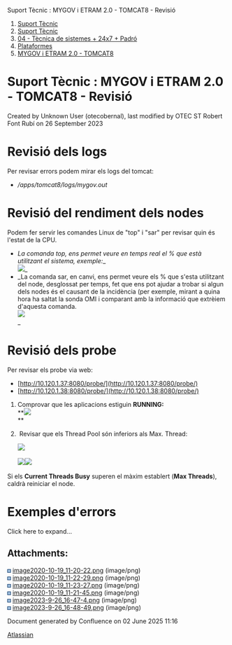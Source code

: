 Suport Tècnic : MYGOV i ETRAM 2.0 - TOMCAT8 - Revisió  

1.  [Suport Tècnic](index.html)
2.  [Suport Tècnic](13893782.html)
3.  [04 - Tècnica de sistemes + 24x7 + Padró](26313202.html)
4.  [Plataformes](Plataformes_41520520.html)
5.  [MYGOV i ETRAM 2.0 - TOMCAT8](MYGOV-i-ETRAM-2.0---TOMCAT8_41520762.html)

Suport Tècnic : MYGOV i ETRAM 2.0 - TOMCAT8 - Revisió
=====================================================

Created by Unknown User (otecobernal), last modified by OTEC ST Robert Font Rubí on 26 September 2023

Revisió dels logs
=================

Per revisar errors podem mirar els logs del tomcat:

*   _/apps/tomcat8/logs/mygov.out_ 

Revisió del rendiment dels nodes
================================

Podem fer servir les comandes Linux de "top" i "sar" per revisar quin és l'estat de la CPU.

*   _La comanda top, ens permet veure en temps real el % que està utilitzant el sistema, exemple:__  
    ![](attachments/41520766/93357375.png)_
*   _La comanda sar, en canvi, ens permet veure els % que s'esta utilitzant del node, desglossat per temps, fet que ens pot ajudar a trobar si algun dels nodes és el causant de la incidència (per exemple, mirant a quina hora ha saltat la sonda OMI i comparant amb la informació que extrèiem d'aquesta comanda.  
    ![](attachments/41520766/93357376.png)  
    _

Revisió dels probe
==================

Per revisar els probe via web:

*   [http://10.120.1.37:8080/probe/](http://10.120.1.37:8080/probe/)
*   [http://10.120.1.38:8080/probe/](http://10.120.1.38:8080/probe/)

  

1.  Comprovar que les aplicacions estiguin **RUNNING:**  
    **![](attachments/41520766/41520784.png)  
    **  
    
2.   Revisar que els Thread Pool són inferiors als Max. Thread:  
      
    [![](attachments/41520766/41520785.png)](https://intranet.aoc.cat/pages/resumedraft.action?draftId=41519470&draftShareId=0f3532e1-81cb-4dce-8fac-bcaf3b047389&)
    
    [![](attachments/41520766/41520786.png)](https://intranet.aoc.cat/pages/resumedraft.action?draftId=41519470&draftShareId=0f3532e1-81cb-4dce-8fac-bcaf3b047389&)[![](attachments/41520766/41520787.png)](https://intranet.aoc.cat/pages/resumedraft.action?draftId=41519470&draftShareId=0f3532e1-81cb-4dce-8fac-bcaf3b047389&)

Si els **Current Threads Busy** superen el màxim establert (**Max Threads**), caldrà reiniciar el node.

  

  

  

Exemples d'errors
=================

Click here to expand...

  

Attachments:
------------

![](images/icons/bullet_blue.gif) [image2020-10-19\_11-20-22.png](attachments/41520766/41520784.png) (image/png)  
![](images/icons/bullet_blue.gif) [image2020-10-19\_11-22-29.png](attachments/41520766/41520785.png) (image/png)  
![](images/icons/bullet_blue.gif) [image2020-10-19\_11-23-27.png](attachments/41520766/41520786.png) (image/png)  
![](images/icons/bullet_blue.gif) [image2020-10-19\_11-21-45.png](attachments/41520766/41520787.png) (image/png)  
![](images/icons/bullet_blue.gif) [image2023-9-26\_16-47-4.png](attachments/41520766/93357375.png) (image/png)  
![](images/icons/bullet_blue.gif) [image2023-9-26\_16-48-49.png](attachments/41520766/93357376.png) (image/png)  

Document generated by Confluence on 02 June 2025 11:16

[Atlassian](http://www.atlassian.com/)